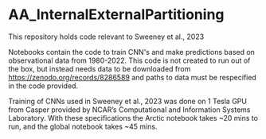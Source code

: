 # AA_InternalExternalPartitioning
This repository holds code relevant to Sweeney et al., 2023

Notebooks contain the code to train CNN's and make predictions based on observational data from 1980-2022. This code is not created to run out of the box, but instead needs data to be downloaded from https://zenodo.org/records/8286589 and paths to data must be respecified in the code provided.

Training of CNNs used in Sweeney et al., 2023 was done on 1 Tesla GPU from Casper provided by NCAR’s Computational and Information Systems Laboratory. With these specifications the Arctic notebook takes ~20 mins to run, and the global notebook takes ~45 mins.
